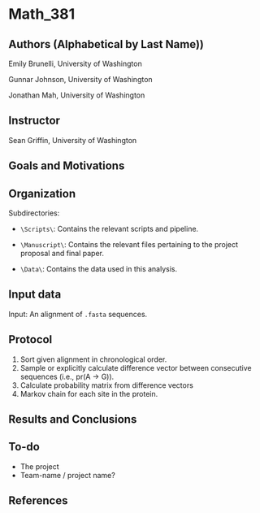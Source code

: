 # Math_381

## Authors (Alphabetical by Last Name))
Emily Brunelli, University of Washington

Gunnar Johnson, University of Washington

Jonathan Mah, University of Washington

## Instructor

Sean Griffin, University of Washington


## Goals and Motivations

## Organization
Subdirectories:

*  `\Scripts\`: Contains the relevant scripts and pipeline.

*  `\Manuscript\`: Contains the relevant files pertaining to the project proposal and final paper.

*  `\Data\`: Contains the data used in this analysis.

## Input data
Input: An alignment of `.fasta` sequences.

## Protocol
1.  Sort given alignment in chronological order.
2.  Sample or explicitly calculate difference vector between consecutive sequences (i.e., pr(A -> G)).
3.  Calculate probability matrix from difference vectors
4.  Markov chain for each site in the protein.

## Results and Conclusions

## To-do
*  The project
*  Team-name / project name?

## References

